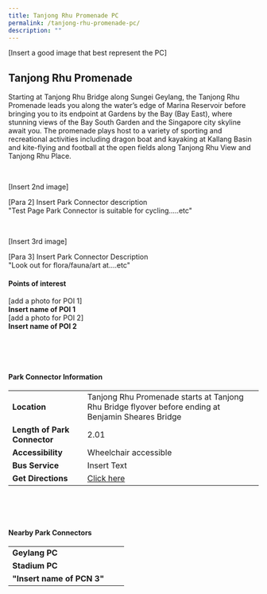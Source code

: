 ```yaml
---
title: Tanjong Rhu Promenade PC
permalink: /tanjong-rhu-promenade-pc/
description: ""
---
```

[Insert a good image that best represent the PC]

## Tanjong Rhu Promenade

Starting at Tanjong Rhu Bridge along Sungei Geylang, the Tanjong Rhu Promenade leads you along the water’s edge of Marina Reservoir before bringing you to its endpoint at Gardens by the Bay (Bay East), where stunning views of the Bay South Garden and the Singapore city skyline await you. The promenade plays host to a variety of sporting and recreational activities including dragon boat and kayaking at Kallang Basin and kite-flying and football at the open fields along Tanjong Rhu View and Tanjong Rhu Place.

<br>

[Insert 2nd image]

[Para 2] Insert Park Connector description <br>
"Test Page Park Connector is suitable for cycling.....etc"

<br>

[Insert 3rd image]

[Para 3] Insert Park Connector Description <br>
"Look out for flora/fauna/art at....etc"

#### Points of interest

[add a photo for POI 1]
<br>
**Insert name of POI 1**
<br>
[add a photo for POI 2]
<br>
**Insert name of POI 2**

<br>
<br>
<br>

#### Park Connector Information
|  |  |  |
| -------- | -------- | -------- |
| **Location** | Tanjong Rhu Promenade starts at Tanjong Rhu Bridge flyover before ending at Benjamin Sheares Bridge |  |
| **Length of Park Connector** | 2.01   |  |
| **Accessibility** | Wheelchair accessible | |
| **Bus Service** | Insert Text | |
| **Get Directions** | [Click here](http://www.onemap.gov.sg/main/v2/?lat=1.29829539735644&amp;lng=103.870953794757) | |

<br>
<br>
<br>	

#### Nearby Park Connectors
|   |  |  |
| -------- | -------- | -------- |
| **Geylang PC** | | |
| **Stadium PC** | | |
| **"Insert name of PCN 3"** | | |